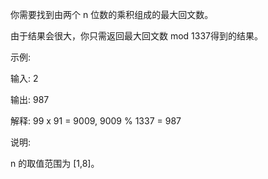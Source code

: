 你需要找到由两个 n 位数的乘积组成的最大回文数。

由于结果会很大，你只需返回最大回文数 mod 1337得到的结果。

示例:

输入: 2

输出: 987

解释: 99 x 91 = 9009, 9009 % 1337 = 987

说明:

n 的取值范围为&nbsp;[1,8]。
